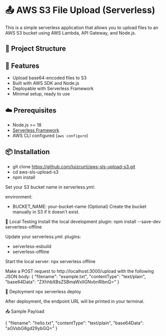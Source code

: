 # 📤 AWS S3 File Upload (Serverless)

This is a simple serverless application that allows you to upload files to an AWS S3 bucket using AWS Lambda, API Gateway, and Node.js.

## 📁 Project Structure


## 🚀 Features

- Upload base64-encoded files to S3
- Built with AWS SDK and Node.js
- Deployable with Serverless Framework
- Minimal setup, ready to use

## ☁️ Prerequisites

- Node.js >= 18
- [Serverless Framework](https://www.serverless.com/framework/docs/getting-started)
- AWS CLI configured (`aws configure`)

## 📦 Installation
- git clone https://github.com/luizcurti/aws-sls-upload-s3.git
- cd aws-sls-upload-s3
- npm install

Set your S3 bucket name in serverless.yml:

environment:
- BUCKET_NAME: your-bucket-name
(Optional) Create the bucket manually in S3 if it doesn't exist.

🧪 Local Testing
Install the local development plugin:
npm install --save-dev serverless-offline

Update your serverless.yml:
plugins:
  - serverless-esbuild
  - serverless-offline

Start the local server:
npx serverless offline

Make a POST request to http://localhost:3000/upload with the following JSON body:
{
  "filename": "example.txt",
  "contentType": "text/plain",
  "base64Data": "ZXhhbXBsZSBmaWxlIGNvbnRlbnQ="
}

🚀 Deployment
npx serverless deploy

After deployment, the endpoint URL will be printed in your terminal.

📤 Sample Payload

{
  "filename": "hello.txt",
  "contentType": "text/plain",
  "base64Data": "aGVsbG8gd29ybGQ="
}